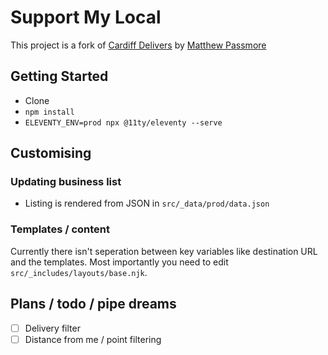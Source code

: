# Support My Local

This project is a fork of [Cardiff Delivers](https://github.com/matpassmore/cardiff-delivers) by [Matthew Passmore](https://matthewpassmore.co.uk/)

## Getting Started

* Clone
* `npm install`
* `ELEVENTY_ENV=prod npx @11ty/eleventy --serve`

## Customising

### Updating business list

 * Listing is rendered from JSON in `src/_data/prod/data.json`

### Templates / content

Currently there isn't seperation between key variables like destination URL and the templates. Most importantly you need to edit `src/_includes/layouts/base.njk`.

## Plans / todo / pipe dreams

* [ ] Delivery filter
* [ ] Distance from me / point filtering
